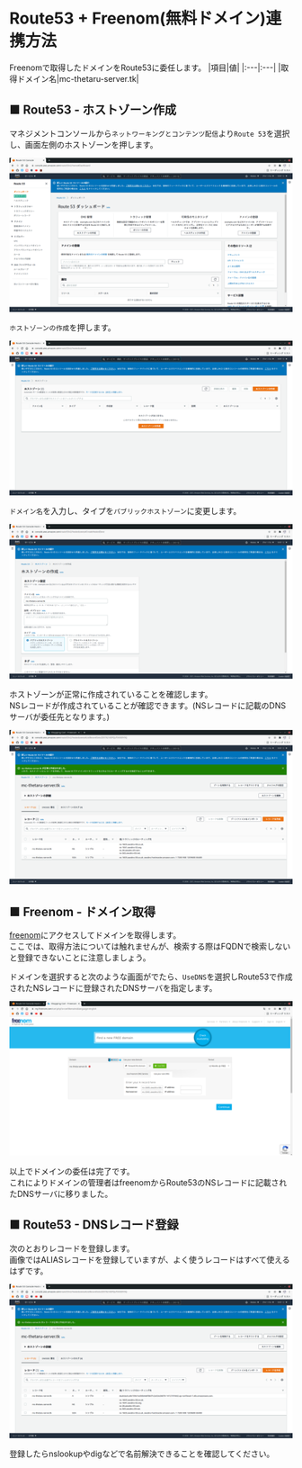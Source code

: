 # Route53 + Freenom(無料ドメイン)連携方法
Freenomで取得したドメインをRoute53に委任します。
|項目|値|
|:---|:---|
|取得ドメイン名|mc-thetaru-server.tk|

## ■ Route53 - ホストゾーン作成
マネジメントコンソールから`ネットワーキングとコンテンツ配信`より`Route 53`を選択し、画面左側のホストゾーンを押します。
  
![image01](./images/01.png)
  
`ホストゾーンの作成`を押します。
  
![image02](./images/02.png)
  
`ドメイン名`を入力し、タイプを`パブリックホストゾーン`に変更します。  
  
![image03](./images/03.png)
   
ホストゾーンが正常に作成されていることを確認します。  
NSレコードが作成されていることが確認できます。(NSレコードに記載のDNSサーバが委任先となります。)
   
![image04](./images/04.png)
    
## ■ Freenom - ドメイン取得
[freenom](https://www.freenom.com/ja/index.html?lang=ja)にアクセスしてドメインを取得します。  
ここでは、取得方法については触れませんが、検索する際はFQDNで検索しないと登録できないことに注意しましょう。  
  
ドメインを選択すると次のような画面がでたら、`UseDNS`を選択しRoute53で作成されたNSレコードに登録されたDNSサーバを指定します。
  
![image05](./images/05.png)
  
以上でドメインの委任は完了です。  
これによりドメインの管理者はfreenomからRoute53のNSレコードに記載されたDNSサーバに移りました。
## ■ Route53 - DNSレコード登録
次のとおりレコードを登録します。  
画像ではALIASレコードを登録していますが、よく使うレコードはすべて使えるはずです。
  
![image06](./images/06.png)
  
登録したらnslookupやdigなどで名前解決できることを確認してください。
